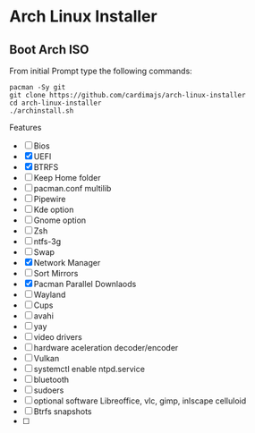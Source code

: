 # Arch Linux Installer

## Boot Arch ISO

From initial Prompt type the following commands:

```
pacman -Sy git
git clone https://github.com/cardimajs/arch-linux-installer
cd arch-linux-installer
./archinstall.sh
```

Features
- [ ] Bios
- [x] UEFI
- [x] BTRFS
- [ ] Keep Home folder
- [ ] pacman.conf multilib
- [ ] Pipewire
- [ ] Kde option
- [ ] Gnome option
- [ ] Zsh
- [ ] ntfs-3g
- [ ] Swap
- [x] Network Manager
- [ ] Sort Mirrors
- [x] Pacman Parallel Downlaods
- [ ] Wayland
- [ ] Cups
- [ ] avahi
- [ ] yay
- [ ] video drivers
- [ ] hardware aceleration decoder/encoder
- [ ] Vulkan
- [ ] systemctl enable ntpd.service
- [ ] bluetooth
- [ ] sudoers
- [ ] optional software Libreoffice, vlc, gimp, inlscape celluloid
- [ ] Btrfs snapshots
- [ ]